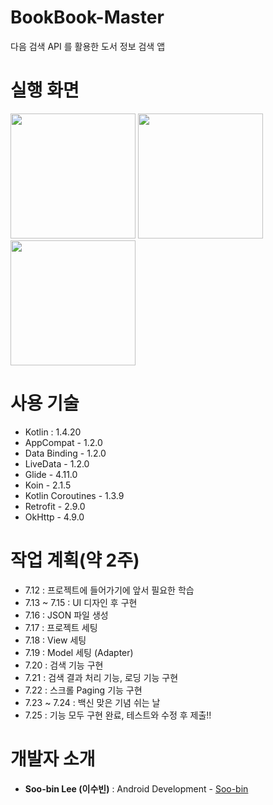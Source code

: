 # BookBook-Master
다음 검색 API 를 활용한 도서 정보 검색 앱

# 실행 화면
<img src="https://ifh.cc/g/GmYliT.jpg" width="200"> <img src="https://ifh.cc/g/BV3YHa.jpg" width="200"> <img src="https://ifh.cc/g/7Tbbnr.jpg" width="200">

# 사용 기술
- Kotlin : 1.4.20
- AppCompat - 1.2.0
- Data Binding - 1.2.0
- LiveData - 1.2.0
- Glide - 4.11.0
- Koin - 2.1.5
- Kotlin Coroutines - 1.3.9
- Retrofit - 2.9.0
- OkHttp - 4.9.0

# 작업 계획(약 2주)
- 7.12 : 프로젝트에 들어가기에 앞서 필요한 학습
- 7.13 ~ 7.15 : UI 디자인 후 구현
- 7.16 : JSON 파일 생성
- 7.17 : 프로젝트 세팅
- 7.18 : View 세팅
- 7.19 : Model 세팅 (Adapter)
- 7.20 : 검색 기능 구현
- 7.21 : 검색 결과 처리 기능, 로딩 기능 구현
- 7.22 : 스크롤 Paging 기능 구현
- 7.23 ~ 7.24 : 백신 맞은 기념 쉬는 날
- 7.25 : 기능 모두 구현 완료, 테스트와 수정 후 제출!!

# 개발자 소개
* **Soo-bin Lee (이수빈)** : Android Development - [Soo-bin](https://github.com/ccomangi2)
